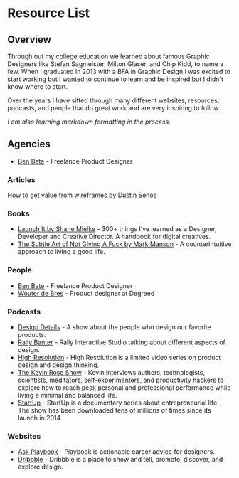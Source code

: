 # Resource List


## Overview
Through out my college education we learned about famous Graphic Designers like Stefan Sagmeister, Milton Glaser, and Chip Kidd, to name a few. When I graduated in 2013 with a BFA in Graphic Design I was excited to start working but I wanted to continue to learn and be inspired but I didn't know where to start.

Over the years I have sifted through many different websites, resources, podcasts, and people that do great work and are very inspiring to follow.

*I am also learning markdown formatting in the process.*


## Agencies
- [Ben Bate](https://benbate.com/) - Freelance Product Designer


### Articles
[How to get value from wireframes by Dustin Senos](https://medium.com/@dustin/how-to-get-value-from-wireframes-f40c2cf27960)


### Books
- [Launch It by Shane Mielke](https://shanemielke.myshopify.com/products/launch-it-ebook) - 300+ things I’ve learned as a Designer, Developer and Creative Director. A handbook for digital creatives.
- [The Subtle Art of Not Giving A Fuck by Mark Manson](https://markmanson.net/books/subtle-art) - A counterintuitive approach to living a good life.


### People
- [Ben Bate](https://benbate.com/) - Freelance Product Designer
- [Wouter de Bres](http://wouterdebr.es/) - Product designer at Degreed


### Podcasts
- [Design Details](https://spec.fm/podcasts/design-details) - A show about the people who design our favorite products.
- [Rally Banter](https://medium.com/rally-interactive/introducing-rally-banter-e427f552a294) - Rally Interactive Studio talking about different aspects of design. 
- [High Resolution](https://www.highresolution.design/) - High Resolution is a limited video series on product design and design thinking.
- [The Kevin Rose Show](https://www.kevinrose.com/) - Kevin interviews authors, technologists, scientists, meditators, self-experimenters, and productivity hackers to explore how to reach peak personal and professional performance while living a minimal and balanced life.
- [StartUp](https://www.gimletmedia.com/startup/) - StartUp is a documentary series about entrepreneurial life. The show has been downloaded tens of millions of times since its launch in 2014. 

### Websites
- [Ask Playbook](https://askplaybook.com/) - Playbook is actionable career advice for designers.
- [Dribbble](https://dribbble.com/) - Dribbble is a place to show and tell, promote, discover, and explore design.


